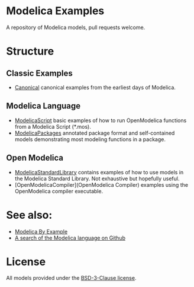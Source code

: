 # Modelica Examples
A repository of Modelica models, pull requests welcome.

# Structure
## Classic Examples
* [Canonical](Canonical) canonical examples from the earliest days of Modelica.

## Modelica Language
* [ModelicaScript](ModelicaScript) basic examples of how to run OpenModelica functions from a Modelica Script (*.mos).
* [ModelicaPackages](ModelicaPackages) annotated package format and self-contained models demonstrating most modeling functions in a package.

## Open Modelica
* [ModelicaStandardLibrary](ModelicaStandardLibrary) contains examples of how to use models in the Modelica Standard Library.  Not exhaustive but hopefully useful.
* [OpenModelicaCompiler](OpenModelica Compiler) examples using the OpenModelica compiler executable.




# See also:
* [Modelica By Example]( http://github.com/mtiller/ModelicaBook )
* [A search of the Modelica language on Github]( https://github.com/search?utf8=%E2%9C%93&q=language%3AModelica&type=Repositories&ref=advsearch&l=Modelica&l= )

# License
All models provided under the [BSD-3-Clause license](LICENSE.md).
